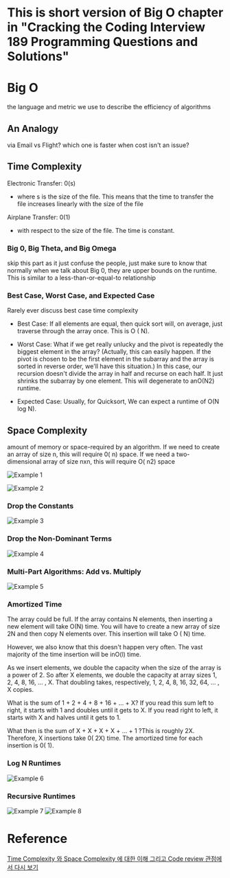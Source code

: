 # This is short version of Big O chapter in "Cracking the Coding Interview 189 Programming Questions and Solutions"

# Big O
the language and metric we use to describe the efficiency of algorithms 

## An Analogy
via Email vs Flight? which one is faster when cost isn't an issue?

## Time Complexity

Electronic Transfer: 0(s)
- where s is the size of the file. This means that the time to transfer the file increases linearly with the size of the file

Airplane Transfer: 0(1)
- with respect to the size of the file. The time is constant.

### Big 0, Big Theta, and Big Omega
skip this part as it just confuse the people, just make sure to know that normally when we talk about Big 0, they are upper
bounds on the runtime. This is similar to a less-than-or-equal-to relationship  

### Best Case, Worst Case, and Expected Case
Rarely ever discuss best case time complexity

- Best Case: If all elements are equal, then quick sort will, on average, just traverse through the array once.
This is O ( N). 

- Worst Case: What if we get really unlucky and the pivot is repeatedly the biggest element in the array?
(Actually, this can easily happen. If the pivot is chosen to be the first element in the subarray and the
array is sorted in reverse order, we'll have this situation.) In this case, our recursion doesn't divide the
array in half and recurse on each half. It just shrinks the subarray by one element. This will degenerate
to anO(N2) runtime.

- Expected Case: Usually, for Quicksort, We can expect a runtime of O(N log N).

## Space Complexity
amount of memory or space-required by an algorithm. If we need to create an array of size n, this will
require 0( n) space. If we need a two-dimensional array of size nxn, this will require O( n2) space

![Example 1](Images/spaceComplexity1.PNG)

![Example 2](Images/spaceComplexity2.PNG)

### Drop the Constants
![Example 3](Images/dropdowntheconstants.PNG)


### Drop the Non-Dominant Terms
![Example 4](Images/dropnondominant.PNG)

### Multi-Part Algorithms: Add vs. Multiply
![Example 5](Images/addormultiply.PNG)

### Amortized Time
The array could be full. If the array contains N elements, then inserting a new element will take O(N) time.
You will have to create a new array of size 2N and then copy N elements over. This insertion will take O ( N)
time.

However, we also know that this doesn't happen very often. The vast majority of the time insertion will be
inO(l) time.

As we insert elements, we double the capacity when the size of the array is a power of 2. So after X elements,
we double the capacity at array sizes 1, 2, 4, 8, 16, ... , X. That doubling takes, respectively, 1, 2, 4, 8, 16, 32,
64, ... , X copies.

What is the sum of 1 + 2 + 4 + 8 + 16 + ... + X? If you read this sum left to right, it starts with 1 and doubles
until it gets to X. If you read right to left, it starts with X and halves until it gets to 1.

What then is the sum of X + X + X + X + ... + 1 ?This is roughly 2X.
Therefore, X insertions take 0( 2X) time. The amortized time for each insertion is 0( 1).

### Log N Runtimes
![Example 6](Images/lognRuntimes.PNG)

### Recursive Runtimes
![Example 7](Images/RecursiveRuntimes1.PNG)
![Example 8](Images/RecursiveRuntimes2.PNG)


# Reference

[Time Complexity 와 Space Complexity 에 대한 이해 그리고 Code review 관점에서 다시 보기](https://hoseockchoi.wordpress.com/2019/04/05/time-complexity-%ec%99%80-space-complexity-%ec%97%90-%eb%8c%80%ed%95%9c-%ec%9d%b4%ed%95%b4-%ea%b7%b8%eb%a6%ac%ea%b3%a0-code-review-%ea%b4%80%ec%a0%90%ec%97%90%ec%84%9c-%eb%8b%a4%ec%8b%9c-%eb%b3%b4/)
